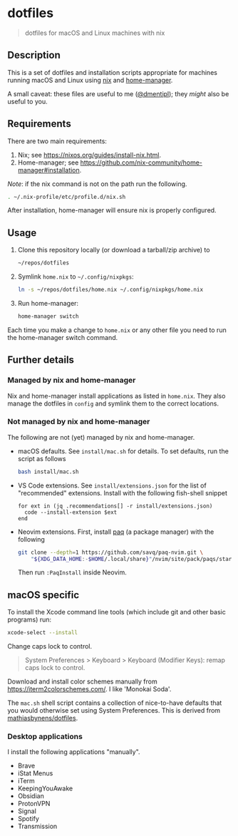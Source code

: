 # dotfiles

> dotfiles for macOS and Linux machines with nix

## Description

This is a set of dotfiles and installation scripts appropriate for machines running macOS and Linux using [nix](https://nixos.org/) and [home-manager](https://github.com/nix-community/home-manager).

A small caveat: these files are useful to me ([@dmentipl](https://github.com/dmentipl)); they *might* also be useful to you.

## Requirements

There are two main requirements:

1. Nix; see <https://nixos.org/guides/install-nix.html>.
2. Home-manager; see <https://github.com/nix-community/home-manager#installation>.

*Note*: if the nix command is not on the path run the following.

```bash
. ~/.nix-profile/etc/profile.d/nix.sh
```

After installation, home-manager will ensure nix is properly configured.

## Usage

1. Clone this repository locally (or download a tarball/zip archive) to

    ```bash
    ~/repos/dotfiles
    ```

2. Symlink `home.nix` to `~/.config/nixpkgs`:

    ```bash
    ln -s ~/repos/dotfiles/home.nix ~/.config/nixpkgs/home.nix
    ```

3. Run home-manager:

    ```bash
    home-manager switch
    ```

Each time you make a change to `home.nix` or any other file you need to run the home-manager switch command.

## Further details

### Managed by nix and home-manager

Nix and home-manager install applications as listed in `home.nix`. They also manage the dotfiles in `config` and symlink them to the correct locations.

### Not managed by nix and home-manager

The following are not (yet) managed by nix and home-manager.

- macOS defaults. See `install/mac.sh` for details. To set defaults, run the script as follows

    ```bash
    bash install/mac.sh
    ```

- VS Code extensions. See `install/extensions.json` for the list of "recommended" extensions. Install with the following fish-shell snippet

    ```fish
    for ext in (jq .recommendations[] -r install/extensions.json)
      code --install-extension $ext
    end
    ```

- Neovim extensions. First, install [paq](https://github.com/savq/paq-nvim) (a package manager) with the following

    ```bash
    git clone --depth=1 https://github.com/savq/paq-nvim.git \
        "${XDG_DATA_HOME:-$HOME/.local/share}"/nvim/site/pack/paqs/start/paq-nvim
    ```

  Then run `:PaqInstall` inside Neovim.

## macOS specific

To install the Xcode command line tools (which include git and other basic programs) run:

```bash
xcode-select --install
```

Change caps lock to control.

> System Preferences > Keyboard > Keyboard (Modifier Keys): remap caps lock to control.

Download and install color schemes manually from <https://iterm2colorschemes.com/>. I like 'Monokai Soda'.

The `mac.sh` shell script contains a collection of nice-to-have defaults that you would otherwise set using System Preferences. This is derived from [mathiasbynens/dotfiles](https://github.com/mathiasbynens/dotfiles).

### Desktop applications

I install the following applications "manually".

- Brave
- iStat Menus
- iTerm
- KeepingYouAwake
- Obsidian
- ProtonVPN
- Signal
- Spotify
- Transmission
